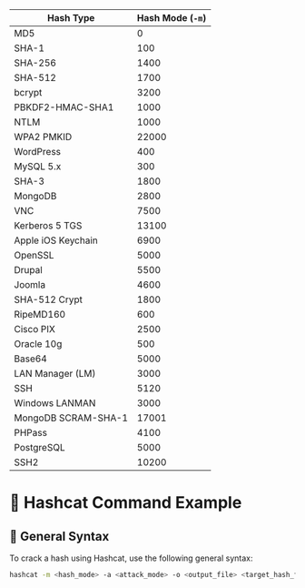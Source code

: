| Hash Type                | Hash Mode (`-m`) |
|--------------------------|------------------|
| MD5                      | 0                |
| SHA-1                    | 100              |
| SHA-256                  | 1400             |
| SHA-512                  | 1700             |
| bcrypt                   | 3200             |
| PBKDF2-HMAC-SHA1         | 1000             |
| NTLM                     | 1000             |
| WPA2 PMKID               | 22000            |
| WordPress                | 400              |
| MySQL 5.x                | 300              |
| SHA-3                    | 1800             |
| MongoDB                  | 2800             |
| VNC                      | 7500             |
| Kerberos 5 TGS           | 13100            |
| Apple iOS Keychain       | 6900             |
| OpenSSL                  | 5000             |
| Drupal                   | 5500             |
| Joomla                   | 4600             |
| SHA-512 Crypt            | 1800             |
| RipeMD160                | 600              |
| Cisco PIX                | 2500             |
| Oracle 10g               | 500              |
| Base64                   | 5000             |
| LAN Manager (LM)         | 3000             |
| SSH                      | 5120             |
| Windows LANMAN           | 3000             |
| MongoDB SCRAM-SHA-1      | 17001            |
| PHPass                   | 4100             |
| PostgreSQL               | 5000             |
| SSH2                     | 10200            |


# 🔐 **Hashcat Command Example**

## 📝 **General Syntax**

To crack a hash using Hashcat, use the following general syntax:

```bash
hashcat -m <hash_mode> -a <attack_mode> -o <output_file> <target_hash_file> <wordlist_file>

